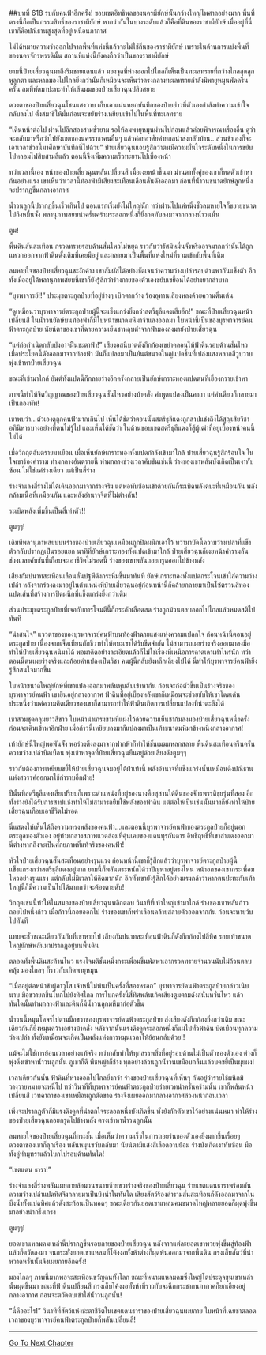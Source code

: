 ##บทที่ 618 รบกับคนฟ้าอีกครั้ง!
ขอบเขตอิทธิพลของนครผียักษ์นั้นกว้างใหญ่ไพศาลอย่างมาก พื้นที่ตรงนี้ถือเป็นกรรมสิทธิ์ของราชาผียักษ์ หากว่ากันในบางระดับแล้วก็คือที่ดินของราชาผียักษ์ เมื่ออยู่ที่นี่ เขาก็คือปณิธานสูงสุดที่อยู่เหนือนภากาศ

ไม่ได้หมายความว่าออกไปจากพื้นที่แห่งนี้แล้วจะไม่ใช่ถิ่นของราชาผียักษ์ เพราะในด้านการแบ่งพื้นที่ของนครจักรพรรดินั้น สถานที่แห่งนี้ยังคงถือว่าเป็นของราชาผียักษ์

ยามนี้ป๋ายเสี่ยวฉุนมาถึงริมชายแดนแล้ว มองจุดที่ห่างออกไปไกลก็เห็นเป็นทะเลทรายที่กว้างไกลสุดลูกหูลูกตา และหากมองไปไกลยิ่งกว่านั้นก็เหมือนจะเห็นว่าตรงกลางทะเลทรายกำลังมีพายุหมุนพัดครืนครั่น ลมที่พัดมาปะทะทำให้เส้นผมของป๋ายเสี่ยวฉุนปลิวสยาย

ดวงตาของป๋ายเสี่ยวฉุนโชนแสงวาบ เก็บเอาแผ่นหยกบันทึกของป๋ายฮ่าวที่ตัวเองกำลังทำความเข้าใจกลับลงไป ตั้งสมาธิให้มั่นก่อนจะขยับร่างเหยียบเข้าไปในพื้นที่ทะเลทราย

“เดินหน้าต่อไป ผ่านไปอีกสองสามชั่วยาม รอให้ลมพายุหมุนผ่านไปก่อนแล้วค่อยพิจารณาเรื่องอื่น ดูว่าจะกลับมาหรือว่าไปยังเขตของนครราชาคนอื่นๆ แล้วค่อยอาศัยค่ายกลนำส่งกลับบ้าน...ส่วนข้าเองก็จะเอาเวลาช่วงนี้มาศึกษาบันทึกนี่ไปด้วย” ป๋ายเสี่ยวฉุนแอบรู้สึกว่าตนมีความมั่นใจระดับหนึ่งในการขยับไปหลอมไฟสิบสามสีแล้ว ตอนนี้จึงเพิ่มความเร็วทะยานไปเบื้องหน้า

ทว่าเวลานี้เอง หน้าของป๋ายเสี่ยวฉุนพลันเปลี่ยนสี เมื่อเงยหน้าขึ้นมา ม่านตาทั้งคู่ของเขาก็หดตัวเข้าหากันอย่างแรง เขาเห็นว่าเวลานี้ท้องฟ้ามีเสียงสะเทือนเลือนลั่นดังออกมา ก่อนที่น้ำวนขนาดยักษ์ลูกหนึ่งจะปรากฏขึ้นกลางอากาศ

น้ำวนลูกนี้ปรากฏขึ้นเร็วเกินไป ตอนแรกเริ่มยังไม่ใหญ่นัก ทว่าผ่านไปแค่หนึ่งชั่วลมหายใจก็ขยายขนาดไปถึงหมื่นจั้ง พลานุภาพสยบน่าครั่นคร้ามระลอกหนึ่งก็ยิ่งกดทับลงมาจากกลางน้ำวนนั้น

ตูม!

พื้นดินสั่นสะเทือน กรวดทรายรอบด้านสั่นไหวไม่หยุด ราวกับว่ารัศมีหมื่นจั้งหรืออาจมากกว่านั้นได้ถูกแหวกออกจากฟ้าดินดั้งเดิมที่เคยมีอยู่ และกลายมาเป็นพื้นที่แห่งใหม่ที่รวมเข้ากับพื้นที่เดิม

ลมหายใจของป๋ายเสี่ยวฉุนชะงักค้าง เขาสัมผัสได้อย่างชัดเจนว่าความว่างเปล่ารอบด้านพากันแข็งตัว อีกทั้งเมื่ออยู่ใต้พลานุภาพสยบนี้เขาก็ยังรู้สึกว่าร่างกายของตัวเองขยับเขยื้อนได้อย่างยากลำบาก

“บุรพาจารย์!!” ประมุขตระกูลป๋ายที่อยู่ข้างๆ เบิกตากว้าง ร้องอุทานเสียงหลงด้วยความตื่นเต้น

“ดูเหมือนว่าบุรพาจารย์ตระกูลป๋ายผู้นี้จะแข็งแกร่งยิ่งกว่าสตรีธุลีแดงเสียอีก!” ขณะที่ป๋ายเสี่ยวฉุนหน้าเปลี่ยนสี ในน้ำวนยักษ์บนท้องฟ้าก็มีใบหน้าขนาดมหึมาจำแลงออกมา ใบหน้านี้เป็นของบุรพาจารย์คนฟ้าตระกูลป๋าย นัยน์ตาของเขาที่ฉายความเย็นชาหลุบต่ำจากฟ้ามองลงมายังป๋ายเสี่ยวฉุน

“แค่ก่อกำเนิดกลับบังอาจฝืนชะตาฟ้า!” เสียงอสนีบาตดังกึกก้องเขย่าคลอนให้ฟ้าดินรอบด้านสั่นไหว เมื่อประโยคนี้ดังออกมาจากท้องฟ้า มันก็แปลงมาเป็นยันต์ขนาดใหญ่แปดชิ้นที่เปล่งแสงหลากสีวูบวาบพุ่งเข้าหาป๋ายเสี่ยวฉุน

ขณะที่เข้ามาใกล้ ยันต์ทั้งแปดนี้ก็กลายร่างอีกครั้งกลายเป็นยักษ์เกราะทองแปดตนที่เยื้องกรายเข้าหา

ภาพนี้ทำให้จิตวิญญาณของป๋ายเสี่ยวฉุนสั่นไหวอย่างบ้าคลั่ง คำพูดแปลงเป็นคาถา แค่คำเดียวก็กลายมาเป็นกองทัพ!

เขาพบว่า...ตัวเองดูถูกคนฟ้ามากเกินไป เห็นได้ชัดว่าตอนนั้นสตรีธุลีแดงถูกสาปแช่งถึงได้สูญเสียวิชาอภินิหารบางอย่างที่ตนไม่รู้ไป และเห็นได้ชัดว่า ในด้านขอบเขตสตรีธุลีแดงก็สู้ผู้เฒ่าที่อยู่เบื้องหน้าคนนี้ไม่ได้

เมื่อวิกฤตอันตรายมาเยือน เมื่อเห็นยักษ์เกราะทองทั้งแปดกำลังเข้ามาใกล้ ป๋ายเสี่ยวฉุนรู้สึกร้อนใจ ในใจเขาร้องคำราม ท่ามกลางอันตรายนี้ ท่ามกลางช่วงเวลาคับขันเช่นนี้ ร่างของเขาพลันบังเกิดเป็นเงาทับซ้อน ไม่ใช่แค่ร่างเดียว แต่เป็นสี่ร่าง

ร่างจำแลงสี่ร่างไม่ได้เดินออกมาจากร่างจริง แต่พอทับซ้อนเข้าด้วยกันก็ระเบิดพลังตบะที่เหมือนกัน พลังกล้ามเนื้อที่เหมือนกัน และพลังอำนาจจิตที่ไม่ต่างกัน!

ระเบิดพลังเพิ่มขึ้นเป็นสี่เท่าตัว!!

ตูมๆๆ!

เดิมทีพลานุภาพสยบบนร่างของป๋ายเสี่ยวฉุนเหมือนถูกปิดผนึกเอาไว้ ทว่ามาบัดนี้ความว่างเปล่าที่แข็งตัวกลับปรากฏเป็นรอยแยก นาทีที่ยักษ์เกราะทองทั้งแปดเข้ามาใกล้ ป๋ายเสี่ยวฉุนก็เงยหน้าคำรามลั่น ช่วงเวลาคับขันที่เกือบจะเอาชีวิตไม่รอดนี้ ร่างของเขาพลันถอยกรูดออกไปข้างหลัง

เสียงกัมปนาทสะเทือนเลือนลั่นปฐพีดังกระหึ่มขึ้นมาทันที ยักษ์เกราะทองทั้งแปดกระโจนเข้าใส่ความว่างเปล่า หลังจากร่วงลงมาอยู่ในตำแหน่งที่ป๋ายเสี่ยวฉุนอยู่ก่อนหน้านี้ก็คล้ายกลายมาเป็นโซ่ตรวนสีทองแปดเส้นที่สร้างการปิดผนึกที่แข็งแกร่งยิ่งกว่าเดิม

ส่วนประมุขตระกูลป๋ายที่เจอกับการโจมตีนี้ก็กระอักเลือดสด ร่างถูกม้วนตลบออกไปไกลแล้วหมดสติไปทันที

“น่าสนใจ” แววตาของของบุรพาจารย์คนฟ้าบนท้องฟ้าฉายแสงแห่งความแปลกใจ ก่อนหน้านี้ตอนอยู่ตระกูลป๋าย เนื่องจากเจ็ดเทียนกักชีวาทำให้ตบะเขาได้รับขีดจำกัด ไม่สามารถเผยร่างจริงออกมาลงมือ ทำให้ป๋ายเสี่ยวฉุนหนีมาได้ พอมาคิดอย่างละเอียดแล้วก็ไม่ใช่เรื่องที่เหนือการคาดเดาเท่าไหร่นัก ทว่าตอนนี้ตนเผยร่างจริงและถ้อยคำแปลงเป็นวิชา คนผู้นี้กลับยังหลีกเลี่ยงไปได้ นี่ทำให้บุรพาจารย์คนฟ้ายิ่งรู้สึกสนใจมากขึ้น

ใบหน้าขนาดใหญ่ยักษ์ที่เขาแปลงออกมาพลันหุบฉับเข้าหากัน ก่อนจะก่อตัวขึ้นเป็นร่างจริงของบุรพาจารย์คนฟ้า เขายืนอยู่กลางอากาศ ฟ้าดินที่อยู่เบื้องหลังเขาก็เหมือนจะช่วยขับให้เขาโดดเด่น ประหนึ่งว่าแค่ความคิดเดียวของเขาก็สามารถทำให้ฟ้าดินเกิดการเปลี่ยนแปลงที่น่าตะลึงได้

เขาสวมชุดคลุมยาวสีขาว ใบหน้าน่าเกรงขามที่แฝงไว้ด้วยความเย็นชาก้มลงมองป๋ายเสี่ยวฉุนหนึ่งครั้ง ก่อนจะเดินเข้าหาอีกฝ่าย เมื่อก้าวนี้เหยียบลงมาก็แปลงมาเป็นเท้าขนาดมหึมาข้างหนึ่งกลางอากาศ!

เท้ายักษ์นี้ใหญ่พอพันจั้ง พอร่วงดิ่งลงมาจากฟากฟ้าก็ทำให้ชั้นเมฆแหลกสลาย พื้นดินสะเทือนครืนครั่น ความว่างเปล่าบิดเบือน พุ่งเข้าหาจุดที่ป๋ายเสี่ยวฉุนยืนอยู่ด้วยเสียงดังตูมๆๆ

ราวกับต้องการเหยียบขยี้ให้ป๋ายเสี่ยวฉุนจมอยู่ใต้ฝ่าเท้านี้ พลังอำนาจที่แข็งแกร่งนั้นเหมือนดึงปณิธานแห่งสวรรค์ออกมาใช้กำราบอีกฝ่าย!

ปีนั้นที่สตรีธุลีแดงเสียเปรียบก็เพราะตำแหน่งที่อยู่ของนางคือสุสานใต้ดินของจักรพรรดิขุยรุ่นที่สอง อีกทั้งร่างยังได้รับการสาปแช่งทำให้ไม่สามารถยืมใช้พลังของฟ้าดิน แต่ต่อให้เป็นเช่นนั้นนางก็ยังทำให้ป๋ายเสี่ยวฉุนเกือบเอาชีวิตไม่รอด

นี่แสดงให้เห็นได้ถึงความทรงพลังของคนฟ้า...และตอนนี้บุรพาจารย์คนฟ้าของตระกูลป๋ายก็อยู่นอกตระกูลของตัวเอง อยู่ท่ามกลางสภาพแวดล้อมที่คุ้นเคยของแดนทุรกันดาร อิทธิฤทธิ์ที่เขาสำแดงออกมานี่ต่างหากถึงจะเป็นศักยภาพที่แท้จริงของคนฟ้า!

หัวใจป๋ายเสี่ยวฉุนสั่นสะเทือนอย่างรุนแรง ก่อนหน้านี้เขาก็รู้สึกแล้วว่าบุรพาจารย์ตระกูลป๋ายผู้นี้แข็งแกร่งกว่าสตรีธุลีแดงอยู่มาก ยามนี้ก็พลันตระหนักได้ว่าปัญหาอยู่ตรงไหน หน้าอกของเขากระเพื่อมไหวอย่างรุนแรง แต่กลับไม่มีเวลาให้คิดมากนัก อีกทั้งเขายังรู้สึกได้อย่างแรงกล้าว่าหากตนปะทะกับเท้าใหญ่นี้ก็มีความเป็นไปได้มากกว่าจะต้องตายดับ!

วิกฤตเช่นนี้ทำให้ในสมองของป๋ายเสี่ยวฉุนพลิกตลบ วินาทีที่เท้าใหญ่เข้ามาใกล้ ร่างของเขาพลันก้าวถอยไปหนึ่งก้าว เมื่อก้าวนี้ถอยออกไป ร่างของเขาก็พร่าเลือนคล้ายสลายตัวออกจากกัน ก่อนจะหายวับไปทันที

แทบจะชั่วขณะเดียวกันกับที่เขาหายไป เสียงกัมปนาทสะเทือนฟ้าดินก็ดังกึกก้องไปสี่ทิศ รอยเท้าขนาดใหญ่ยักษ์พลันมาปรากฏอยู่บนพื้นดิน

ตลอดทั้งพื้นดินสะท้านไหว แรงโจมตีชั้นหนึ่งกระเพื่อมขึ้นพัดพาเอากรวดทรายจำนวนนับไม่ถ้วนตลบคลุ้ง มองไกลๆ ก็ราวกับเกิดพายุหมุน

“เมื่ออยู่ต่อหน้าข้าผู้อาวุโส เจ้าหนีไม่พ้นเป็นครั้งที่สองหรอก” บุรพาจารย์คนฟ้าตระกูลป๋ายกล่าวเนิบนาบ มือขวายกขึ้นโบกไปยังทิศไกล การโบกครั้งนี้สี่ทิศพลันเกิดเสียงตูมตามดังสนั่นหวั่นไหว แล้วทันใดนั้นท่ามกลางฟ้าและดินก็มีน้ำวนลูกมหึมาก่อตัวขึ้น

น้ำวนนี้หมุนโคจรไปตามมือขวาของบุรพาจารย์คนฟ้าตระกูลป๋าย ส่งเสียงดังกึกก้องยิ่งกว่าเดิม ขณะเดียวกันก็ยิ่งหมุนคว้างอย่างบ้าคลั่ง หลังจากนั้นแรงดึงดูดระลอกหนึ่งก็แผ่ไปทั่วฟ้าดิน บิดเบือนทุกความว่างเปล่า ทั้งยังเหมือนจะเกิดเป็นพลังแห่งการหมุนเวลาให้ย้อนกลับด้วย!!

แม้จะไม่ใช่การย้อนเวลาอย่างแท้จริง ทว่ากลับทำให้ทุกสรรพสิ่งที่อยู่รอบด้านไม่เป็นตัวของตัวเอง ต่างก็พุ่งดิ่งเข้าหาน้ำวนลูกนั้น ภูเขาก็ดี พืชหญ้าก็ช่าง ทุกอย่างล้วนถูกน้ำวนเขมือบกลืนแล้วบดขยี้เป็นผุยผง!

เวลาเดียวกันนั้น ฟ้าดินที่ห่างออกไปไกลยิ่งกว่า ร่างของป๋ายเสี่ยวฉุนที่เห็นๆ กันอยู่ว่าร่ายใช้ผนึกมิวางวายหมายจะหนีไป ทว่าวินาทีที่บุรพาจารย์คนฟ้าตระกูลป๋ายร่ายเวทน่าครั่นคร้ามนั้น เขาก็พลันหน้าเปลี่ยนสี เวทคาถาของเขาเหมือนถูกตัดขาด ร่างจึงเผยออกมากลางอากาศล่วงหน้าก่อนเวลา

เพิ่งจะปรากฏตัวก็มีแรงดึงดูดที่น่าตกใจระลอกหนึ่งบังเกิดขึ้น ทั้งยังกักตัวเขาไว้อย่างแน่นหนา ทำให้ร่างของป๋ายเสี่ยวฉุนถอยกรูดไปข้างหลัง ตรงเข้าหาน้ำวนลูกนั้น

ลมหายใจของป๋ายเสี่ยวฉุนถี่กระชั้น เมื่อเห็นว่าความเร็วในการถอยร่นของตัวเองยิ่งมากขึ้นเรื่อยๆ ดวงตาของเขาก็ลุกเรือง พลันหมุนขวับกลับมา นัยน์ตามีแสงสีเลือดอาบย้อม ร่างบังเกิดเงาทับซ้อน มือทั้งคู่ทำมุทราแล้วโบกไปรอบด้านทันใด!

“เขตแดน ธารา!”

ร่างจำแลงสี่ร่างพลันเผยกายล้อมวนขนาบซ้ายขวาร่างจริงของป๋ายเสี่ยวฉุน ร่ายเขตแดนธาราพร้อมกัน ความว่างเปล่าแปดทิศจึงกลายมาเป็นบึงน้ำในทันใด เสียงสัตว์ร้องคำรามสั่นสะเทือนก็ดังออกมาจากในบึงน้ำทั้งแปดทิศแล้วดังสะท้อนเป็นทอดๆ ขณะเดียวกันยอดเขาแหลมคมขนาดใหญ่หลายยอดก็ผุดพุ่งขึ้นมาอย่างน่ากริ่งเกรง

ตูมๆๆ!

ยอดเขาแหลมคมเหล่านี้ปรากฏขึ้นรอบกายของป๋ายเสี่ยวฉุน หลังจากแต่ละยอดเขาพวยพุ่งขึ้นสู่ท้องฟ้าแล้วก็ตวัดลงมา จนกระทั่งยอดเขาแหลมที่โค้งงอทั้งห้าต่างก็ผุดพ้นออกมาจากพื้นดิน กรงเล็บสัตว์ที่น่าหวาดหวั่นนั้นจึงเผยกายอีกครั้ง!

มองไกลๆ ภาพนี้มากพอจะสะเทือนขวัญคนทั้งโลก ขณะที่หนามแหลมคมซึ่งใหญ่โตประดุจขุนเขาเหล่านั้นผุดขึ้นมา ขณะที่ฟ้าดินเปลี่ยนสี กรงเล็บโค้งงอทั้งห้าที่ราวกับจะฉีกกระชากนภากาศก็ยกเอียงอยู่กลางอากาศ ก่อนจะตวัดตบเข้าใส่น้ำวนลูกนั้น!

“นี่คืออะไร!” วินาทีที่สัตว์แห่งชะตาชีวิตในเขตแดนธาราของป๋ายเสี่ยวฉุนเผยกาย ใบหน้าที่เฉยชาตลอดเวลาของบุรพาจารย์คนฟ้าตระกูลป๋ายก็พลันเปลี่ยนสี!


------


[Go To Next Chapter]( ./56.md)